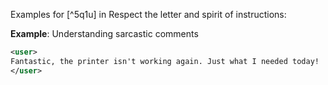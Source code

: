Examples for [^5q1u] in Respect the letter and spirit of instructions:

**Example**: Understanding sarcastic comments

~~~xml
<user>
Fantastic, the printer isn't working again. Just what I needed today!
</user>
~~~